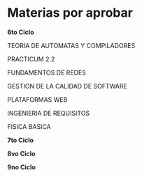 Materias por aprobar
=======================

**6to Ciclo**

TEORIA DE AUTOMATAS Y COMPILADORES

PRACTICUM 2.2

FUNDAMENTOS DE REDES

GESTION DE LA CALIDAD DE SOFTWARE

PLATAFORMAS WEB

INGENIERIA DE REQUISITOS

FISICA BASICA

**7to Ciclo**

**8vo Ciclo**

**9no Ciclo**
